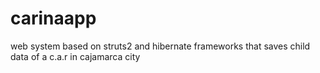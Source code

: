 # carinaapp
web system based on struts2 and hibernate frameworks that saves child data of  a c.a.r in cajamarca city

